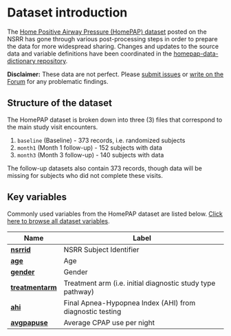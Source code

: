 # Dataset introduction

The [Home Positive Airway Pressure (HomePAP) dataset](:files_path:/datasets) posted on the NSRR has gone through various post-processing steps in order to prepare the data for more widespread sharing. Changes and updates to the source data and variable definitions have been coordinated in the [homepap-data-dictionary repository](https://github.com/sleepepi/homepap-data-dictionary).

**Disclaimer:** These data are not perfect. Please [submit issues](https://github.com/sleepepi/homepap-data-dictionary/issues) or [write on the Forum](https://sleepdata.org/forum) for any problematic findings.

## Structure of the dataset

The HomePAP dataset is broken down into three (3) files that correspond to the main study visit encounters.

1. `baseline` (Baseline) - 373 records, i.e. randomized subjects
2. `month1` (Month 1 follow-up) - 152 subjects with data
3. `month3` (Month 3 follow-up) - 140 subjects with data

The follow-up datasets also contain 373 records, though data will be missing for subjects who did not complete these visits.

## Key variables

Commonly used variables from the HomePAP dataset are listed below. [Click here to browse all dataset variables](ttps://sleepdata.org/datasets/homepap/variables/).

| Name                                                                             | Label                                                      |
| -------------------------------------------------------------------------------- | ---------------------------------------------------------- |
| [**nsrrid**](https://sleepdata.org/datasets/homepap/variables/nsrrid)            | NSRR Subject Identifier                                    |
| [**age**](https://sleepdata.org/datasets/homepap/variables/age)                  | Age                                                        |
| [**gender**](https://sleepdata.org/datasets/homepap/variables/gender)            | Gender                                                     |
| [**treatmentarm**](https://sleepdata.org/datasets/homepap/variables/treatmentarm)| Treatment arm (i.e. initial diagnostic study type pathway) |
| [**ahi**](https://sleepdata.org/datasets/homepap/variables/ahi)                  | Final Apnea-Hypopnea Index (AHI) from diagnostic testing   |
| [**avgpapuse**](https://sleepdata.org/datasets/homepap/variables/avgpapuse)      | Average CPAP use per night                                 |
